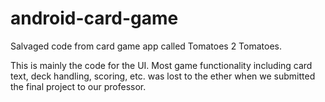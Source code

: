 # android-card-game
Salvaged code from card game app called Tomatoes 2 Tomatoes. 

This is mainly the code for the UI. Most game functionality including card text, deck handling, scoring, etc. was lost to the ether when we 
submitted the final project to our professor. 
